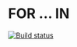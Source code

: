 # FOR ... IN

[![Build status](https://ci.appveyor.com/api/projects/status/rpkfm6e3fmff5m35?svg=true)](https://ci.appveyor.com/project/Khavatary/object)
